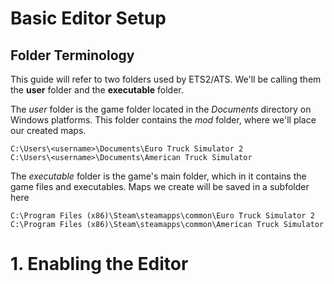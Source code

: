 # Basic Editor Setup



## Folder Terminology

This guide will refer to two folders used by ETS2/ATS. We'll be calling them the __user__ folder and the __executable__ folder.

The *user* folder is the game folder located in the *Documents* directory on Windows platforms. This folder contains the *mod* folder, where we'll place our created maps.

```
C:\Users\<username>\Documents\Euro Truck Simulator 2
C:\Users\<username>\Documents\American Truck Simulator
```

The *executable* folder is the game's main folder, which in it contains the game files and executables. Maps we create will be saved in a subfolder here

```
C:\Program Files (x86)\Steam\steamapps\common\Euro Truck Simulator 2
C:\Program Files (x86)\Steam\steamapps\common\American Truck Simulator
```

# 1. Enabling the Editor

